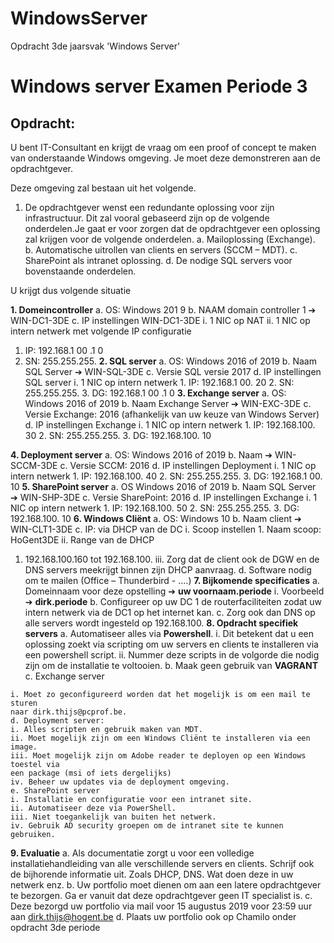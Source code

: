 # WindowsServer
 Opdracht 3de jaarsvak 'Windows Server'

 # Windows server Examen Periode 3

 ## Opdracht:

 U bent IT-Consultant en krijgt de vraag om een proof of concept te maken van onderstaande
 Windows omgeving. Je moet deze demonstreren aan de opdrachtgever.

 Deze omgeving zal bestaan uit het volgende.

 1. De opdrachtgever wenst een redundante oplossing voor zijn infrastructuur. Dit zal vooral
     gebaseerd zijn op de volgende onderdelen.Je gaat er voor zorgen dat de opdrachtgever een
     oplossing zal krijgen voor de volgende onderdelen.
        a. Mailoplossing (Exchange).
        b. Automatische uitrollen van clients en servers (SCCM – MDT).
        c. SharePoint als intranet oplossing.
        d. De nodige SQL servers voor bovenstaande onderdelen.

 U krijgt dus volgende situatie

 **1. Domeincontroller**
     a. OS: Windows 201 9
     b. NAAM domain controller 1 ➔ WIN-DC1-3DE
     c. IP instellingen WIN-DC1-3DE
        i. 1 NIC op NAT
 ii. 1 NIC op intern netwerk met volgende IP configuratie
 1. IP: 192.168.1 00 .1 0
 2. SN: 255.255.255.
 **2. SQL server**
     a. OS: Windows 2016 of 2019
     b. Naam SQL Server ➔ WIN-SQL-3DE
     c. Versie SQL versie 2017
     d. IP instellingen SQL server
        i. 1 NIC op intern netwerk
           1. IP: 192.168.1 00. 20
           2. SN: 255.255.255.
           3. DG: 192.168.1 00 .1 0
 **3. Exchange server**
     a. OS: Windows 2016 of 2019
     b. Naam Exchange Server ➔ WIN-EXC-3DE
     c. Versie Exchange: 2016 (afhankelijk van uw keuze van Windows Server)
     d. IP instellingen Exchange
        i. 1 NIC op intern netwerk
           1. IP: 192.168.100. 30
           2. SN: 255.255.255.
           3. DG: 192.168.100. 10


 **4. Deployment server**
     a. OS: Windows 2016 of 2019
     b. Naam ➔ WIN-SCCM-3DE
     c. Versie SCCM: 2016
     d. IP instellingen Deployment
        i. 1 NIC op intern netwerk
           1. IP: 192.168.100. 40
           2. SN: 255.255.255.
           3. DG: 192.168.1 00. 10
 **5. SharePoint server**
     a. OS Windows 2016 of 2019
     b. Naam SQL Server ➔ WIN-SHP-3DE
     c. Versie SharePoint: 2016
     d. IP instellingen Exchange
        i. 1 NIC op intern netwerk
           1. IP: 192.168.100. 50
           2. SN: 255.255.255.
           3. DG: 192.168.100. 10
 **6. Windows Cliënt**
     a. OS: Windows 10
     b. Naam client ➔ WIN-CLT1-3DE
     c. IP: via DHCP van de DC
        i. Scoop instellen
           1. Naam scoop: HoGent3DE
 ii. Range van de DHCP
 1. 192.168.100.160 tot 192.168.100.
 iii. Zorg dat de client ook de DGW en de DNS servers meekrijgt binnen zijn DHCP
 aanvraag.
     d. Software nodig om te mailen (Office – Thunderbird - ....)
 **7. Bijkomende specificaties**
     a. Domeinnaam voor deze opstelling ➔ **uw voornaam.periode**
        i. Voorbeeld ➔ **dirk.periode**
     b. Configureer op uw DC 1 de routerfaciliteiten zodat uw intern netwerk via de DC1 op
        het internet kan.
     c. Zorg ook dan DNS op alle servers wordt ingesteld op 192.168.100.
 **8. Opdracht specifiek servers**
     a. Automatiseer alles via **Powershell**.
        i. Dit betekent dat u een oplossing zoekt via scripting om uw servers en clients
           te installeren via een powershell script.
 ii. Nummer deze scripts in de volgorde die nodig zijn om de installatie te
 voltooien.
     b. Maak geen gebruik van **VAGRANT**
     c. Exchange server


 ```
 i. Moet zo geconfigureerd worden dat het mogelijk is om een mail te sturen
 naar dirk.thijs@pcprof.be.
 d. Deployment server:
 i. Alles scripten en gebruik maken van MDT.
 ii. Moet mogelijk zijn om een Windows Cliënt te installeren via een image.
 iii. Moet mogelijk zijn om Adobe reader te deployen op een Windows toestel via
 een package (msi of iets dergelijks)
 iv. Beheer uw updates via de deployment omgeving.
 e. SharePoint server
 i. Installatie en configuratie voor een intranet site.
 ii. Automatiseer deze via PowerShell.
 iii. Niet toegankelijk van buiten het netwerk.
 iv. Gebruik AD security groepen om de intranet site te kunnen gebruiken.
 ```
 **9. Evaluatie**
     a. Als documentatie zorgt u voor een volledige installatiehandleiding van alle
        verschillende servers en clients. Schrijf ook de bijhorende informatie uit. Zoals DHCP,
        DNS. Wat doen deze in uw netwerk enz.
     b. Uw portfolio moet dienen om aan een latere opdrachtgever te bezorgen. Ga er
        vanuit dat deze opdrachtgever geen IT specialist is.
     c. Deze bezorgd uw portfolio via mail voor 15 augustus 2019 voor 23:59 uur aan
        dirk.thijs@hogent.be
     d. Plaats uw portfolio ook op Chamilo onder opdracht 3de periode
